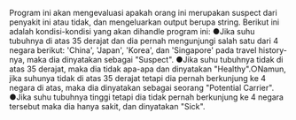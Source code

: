 Program ini akan mengevaluasi apakah orang ini merupakan suspect dari penyakit ini atau tidak, dan mengeluarkan output berupa string. Berikut ini adalah kondisi-kondisi yang akan dihandle program ini:
●Jika suhu tubuhnya di atas 35 derajat dan dia pernah mengunjungi salah satu dari 4 negara berikut: 'China', 'Japan', 'Korea', dan 'Singapore' pada travel history-nya, maka dia dinyatakan sebagai "Suspect".
●Jika suhu tubuhnya tidak di atas 35 derajat, maka dia tidak apa-apa dan dinyatakan "Healthy".○Namun, jika suhunya tidak di atas 35 derajat tetapi dia pernah berkunjung ke 4 negara di atas, maka dia dinyatakan sebagai seorang "Potential Carrier".
●Jika suhu tubuhnya tinggi tetapi dia tidak pernah berkunjung ke 4 negara tersebut maka dia hanya sakit, dan dinyatakan "Sick".
